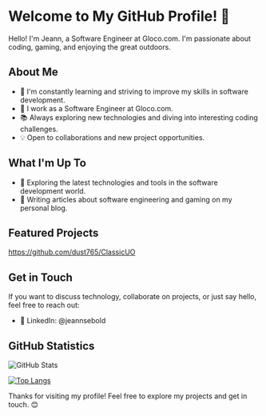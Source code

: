 # Welcome to My GitHub Profile! 👋

Hello! I'm Jeann, a Software Engineer at Gloco.com. I'm passionate about coding, gaming, and enjoying the great outdoors.

## About Me

- 🌱 I'm constantly learning and striving to improve my skills in software development.
- 💼 I work as a Software Engineer at Gloco.com.
- 📚 Always exploring new technologies and diving into interesting coding challenges.
- 💡 Open to collaborations and new project opportunities.

## What I'm Up To

- 🚀 Exploring the latest technologies and tools in the software development world.
- 📝 Writing articles about software engineering and gaming on my personal blog.

## Featured Projects

https://github.com/dust765/ClassicUO

## Get in Touch

If you want to discuss technology, collaborate on projects, or just say hello, feel free to reach out:

- 💬 LinkedIn: @jeannsebold

## GitHub Statistics

![GitHub Stats](https://github-readme-stats.vercel.app/api?username=jsebold666&show_icons=true)

[![Top Langs](https://github-readme-stats.vercel.app/api/top-langs/?username=jsebold666&layout=donut)](https://github.com/anuraghazra/github-readme-stats)

Thanks for visiting my profile! Feel free to explore my projects and get in touch. 😊
